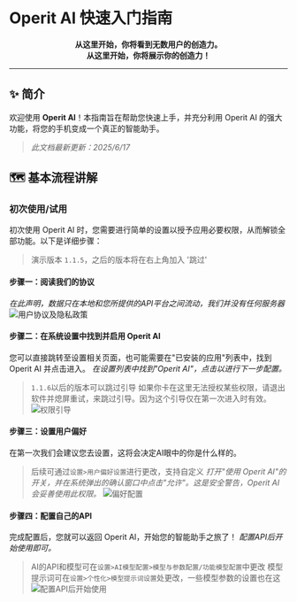 # Operit AI 快速入门指南

<p align="center">
  <strong>从这里开始，你将看到无数用户的创造力。</strong><br>
  <strong>从这里开始，你将展示你的创造力！</strong>
</p>

---

## ✨ 简介

欢迎使用 **Operit AI**！本指南旨在帮助您快速上手，并充分利用 Operit AI 的强大功能，将您的手机变成一个真正的智能助手。

> *此文档最新更新：2025/6/17*

## 🗺️ 基本流程讲解

### 初次使用/试用

初次使用 Operit AI 时，您需要进行简单的设置以授予应用必要权限，从而解锁全部功能。以下是详细步骤：

> 演示版本 `1.1.5`，之后的版本将在右上角加入 '跳过'

#### 步骤一：阅读我们的协议
*在此声明，数据只在本地和您所提供的API平台之间流动，我们并没有任何服务器*
![用户协议及隐私政策](/manuals/assets/user_step/step_for_frist_1.jpg)

#### 步骤二：在系统设置中找到并启用 Operit AI
您可以直接跳转至设置相关页面，也可能需要在"已安装的应用"列表中，找到 Operit AI 并点击进入。
*在设置列表中找到"Operit AI"，点击以进行下一步配置。*
> `1.1.6`以后的版本可以跳过引导
> 如果你卡在这里无法授权某些权限，请退出软件并熄屏重试，来跳过引导。因为这个引导仅在第一次进入时有效。
![权限引导](/manuals/assets/user_step/step_for_frist_2.jpg)

#### 步骤三：设置用户偏好
在第一次我们会建议您去设置，这将会决定AI眼中的你是什么样的。
> 后续可通过`设置>用户偏好设置`进行更改，支持自定义
*打开"使用 Operit AI"的开关，并在系统弹出的确认窗口中点击"允许"。这是安全警告，Operit AI 会妥善使用此权限。*
![偏好配置](/manuals/assets/user_step/step_for_frist_3.jpg)

#### 步骤四：配置自己的API
完成配置后，您就可以返回 Operit AI，开始您的智能助手之旅了！
*配置API后开始使用即可。*
> AI的API和模型可在`设置>AI模型配置>模型与参数配置/功能模型配置`中更改
> 模型提示词可在`设置>个性化>模型提示词设置`处更改，一些模型参数的设置也在这
![配置API后开始使用](/manuals/assets/user_step/step_for_frist_4.jpg) 
